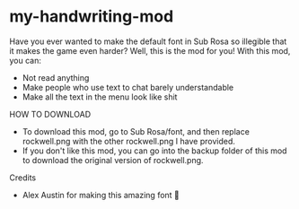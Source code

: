 # my-handwriting-mod
Have you ever wanted to make the default font in Sub Rosa so illegible that it makes the game even harder? 
Well, this is the mod for you!
With this mod, you can: 

- Not read anything
- Make people who use text to chat barely understandable
- Make all the text in the menu look like shit



HOW TO DOWNLOAD

- To download this mod, go to Sub Rosa/font, and then replace rockwell.png with the other rockwell.png I have provided. 
- If you don't like this mod, you can go into the backup folder of this mod to download the original version of rockwell.png.


Credits
- Alex Austin for making this amazing font 🥰
